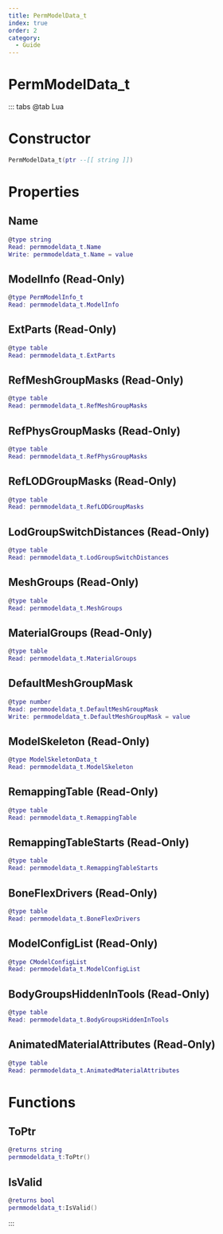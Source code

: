 ```yaml
---
title: PermModelData_t
index: true
order: 2
category:
  - Guide
---
```


# PermModelData_t

::: tabs
@tab Lua
# Constructor
```lua
PermModelData_t(ptr --[[ string ]])
```
# Properties
## Name 
```lua
@type string
Read: permmodeldata_t.Name
Write: permmodeldata_t.Name = value
```
## ModelInfo (Read-Only)
```lua
@type PermModelInfo_t
Read: permmodeldata_t.ModelInfo
```
## ExtParts (Read-Only)
```lua
@type table
Read: permmodeldata_t.ExtParts
```
## RefMeshGroupMasks (Read-Only)
```lua
@type table
Read: permmodeldata_t.RefMeshGroupMasks
```
## RefPhysGroupMasks (Read-Only)
```lua
@type table
Read: permmodeldata_t.RefPhysGroupMasks
```
## RefLODGroupMasks (Read-Only)
```lua
@type table
Read: permmodeldata_t.RefLODGroupMasks
```
## LodGroupSwitchDistances (Read-Only)
```lua
@type table
Read: permmodeldata_t.LodGroupSwitchDistances
```
## MeshGroups (Read-Only)
```lua
@type table
Read: permmodeldata_t.MeshGroups
```
## MaterialGroups (Read-Only)
```lua
@type table
Read: permmodeldata_t.MaterialGroups
```
## DefaultMeshGroupMask 
```lua
@type number
Read: permmodeldata_t.DefaultMeshGroupMask
Write: permmodeldata_t.DefaultMeshGroupMask = value
```
## ModelSkeleton (Read-Only)
```lua
@type ModelSkeletonData_t
Read: permmodeldata_t.ModelSkeleton
```
## RemappingTable (Read-Only)
```lua
@type table
Read: permmodeldata_t.RemappingTable
```
## RemappingTableStarts (Read-Only)
```lua
@type table
Read: permmodeldata_t.RemappingTableStarts
```
## BoneFlexDrivers (Read-Only)
```lua
@type table
Read: permmodeldata_t.BoneFlexDrivers
```
## ModelConfigList (Read-Only)
```lua
@type CModelConfigList
Read: permmodeldata_t.ModelConfigList
```
## BodyGroupsHiddenInTools (Read-Only)
```lua
@type table
Read: permmodeldata_t.BodyGroupsHiddenInTools
```
## AnimatedMaterialAttributes (Read-Only)
```lua
@type table
Read: permmodeldata_t.AnimatedMaterialAttributes
```
# Functions
## ToPtr
```lua
@returns string
permmodeldata_t:ToPtr()
```
## IsValid
```lua
@returns bool
permmodeldata_t:IsValid()
```

:::